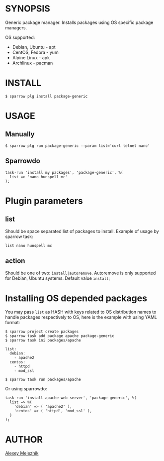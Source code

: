 # SYNOPSIS

Generic package manager. Installs packages using OS specific package managers.

OS supported:

* Debian, Ubuntu - apt
* CentOS, Fedora - yum
* Alpine Linux   - apk
* Archlinux      - pacman
  
# INSTALL

    $ sparrow plg install package-generic

# USAGE

## Manually 

    $ sparrow plg run package-generic --param list='curl telnet nano'

## Sparrowdo

    task-run 'install my packages', 'package-generic', %(
      list => 'nano hunspell mc'
    );
    
# Plugin parameters

## list

Should be space separated list of packages to install. Example of usage by sparrow task:
 
    list nano hunspell mc

## action

Should be one of two: `install|autoremove`. Autoremove is only supported for Debian, Ubuntu systems.
Default value `install`;

# Installing OS depended packages 

You may pass `list` as HASH with keys related to OS distribution names
to handle packages respectively to OS, here is the example with using YAML format:

    $ sparrow project create packages
    $ sparrow task add package apache package-generic
    $ sparrow task ini packages/apache
    
    list:
      debian:
        - apache2
      centos:
        - httpd 
        - mod_ssl
    
    $ sparrow task run packages/apache


Or using sparrowdo:

    task-run 'install apache web server', 'package-generic', %(
      list => %(
        'debian' => ( 'apache2' ),
        'centos' => ( 'httpd', 'mod_ssl' ),
      )
    );


# AUTHOR

[Alexey Melezhik](mailto:melezhik@gmail.com)

